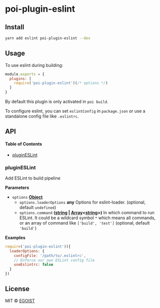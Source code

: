 # poi-plugin-eslint

## Install

```bash
yarn add eslint poi-plugin-eslint --dev
```

## Usage

To use eslint during building:

```js
module.exports = {
  plugins: [
    require('poi-plugin-eslint')(/* options */)
  ]
}
```

By default this plugin is only activated in `poi build`.

To configure eslint, you can set `eslintConfig` in `package.json` or use a standalone config file like `.eslintrc`.

## API

<!-- Generated by documentation.js. Update this documentation by updating the source code. -->

#### Table of Contents

-   [pluginESLint](#plugineslint)

### pluginESLint

Add ESLint to build pipeline

**Parameters**

-   `options` **[Object](https://developer.mozilla.org/docs/Web/JavaScript/Reference/Global_Objects/Object)** 
    -   `options.loaderOptions` **any** Options for eslint-loader. (optional, default `undefined`)
    -   `options.command` **([string](https://developer.mozilla.org/docs/Web/JavaScript/Reference/Global_Objects/String) \| [Array](https://developer.mozilla.org/docs/Web/JavaScript/Reference/Global_Objects/Array)&lt;[string](https://developer.mozilla.org/docs/Web/JavaScript/Reference/Global_Objects/String)>)** In which command to run ESLint.
        It could be a wildcard symbol `*` which means all commands, or an array of command like `['build', 'test']` (optional, default `'build'`)

**Examples**

```javascript
require('poi-plugin-eslint')({
  loaderOptions: {
    configFile: '/path/to/.eslintrc',
    // Enforce our own ESLint config file
    useEslintrc: false
  }
})
```

## License

MIT © [EGOIST](https://github.com/egoist)
